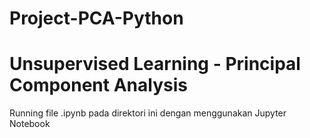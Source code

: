 # Project-PCA-Python
# Unsupervised Learning - Principal Component Analysis

Running file .ipynb pada direktori ini dengan menggunakan Jupyter Notebook
